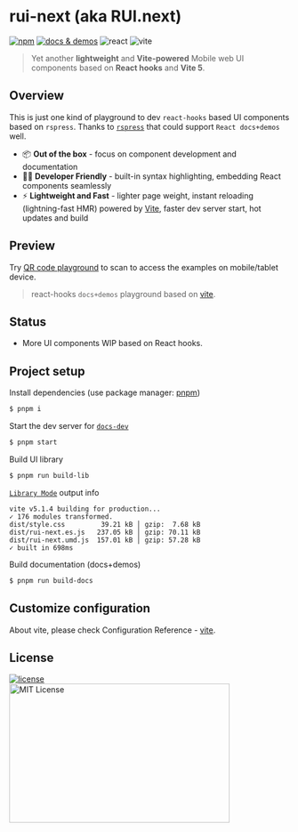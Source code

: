# rui-next (aka RUI.next)

[![npm](https://img.shields.io/npm/v/rui-next)](https://www.npmjs.com/package/rui-next) <a href="https://nikoni.top/rui-next/" target="_blank"><img src="https://img.shields.io/static/v1?label=&message=docs%20%26%20demos&color=3366cc" alt="docs & demos" /></a> <img alt="react" src="https://badges.aleen42.com/src/react.svg" /> <img alt="vite" src="https://badges.aleen42.com/src/vitejs.svg" />

> Yet another **lightweight** and **Vite-powered** Mobile web UI components based on **React hooks** and **Vite 5**.

## Overview

This is just one kind of playground to dev `react-hooks` based UI components based on `rspress`. Thanks to [`rspress`](https://github.com/web-infra-dev/rspress) that could support `React docs+demos` well.

- 📦 **Out of the box** - focus on component development and documentation
- 🧑‍💻 **Developer Friendly** - built-in syntax highlighting, embedding React components seamlessly
- ⚡️ **Lightweight and Fast** - lighter page weight, instant reloading (lightning-fast HMR) powered by [Vite](https://vitejs.dev), faster dev server start, hot updates and build

## Preview

Try [QR code playground](https://nikoni.top/rui-next/components/qr-code/index-en.html) to scan to access the examples on mobile/tablet device.

> react-hooks `docs+demos` playground based on [vite](https://vitejs.dev/config/).

## Status

- More UI components WIP based on React hooks.

## Project setup

Install dependencies (use package manager: [pnpm](https://pnpm.io/))

```bash
$ pnpm i
```

Start the dev server for [`docs-dev`](http://127.0.0.1:5173/rui-next/)

```bash
$ pnpm start
```

Build UI library

```bash
$ pnpm run build-lib
```

[`Library Mode`](https://vitejs.dev/guide/build.html#library-mode) output info

```
vite v5.1.4 building for production...
✓ 176 modules transformed.
dist/style.css         39.21 kB │ gzip:  7.68 kB
dist/rui-next.es.js   237.05 kB │ gzip: 70.11 kB
dist/rui-next.umd.js  157.01 kB │ gzip: 57.28 kB
✓ built in 698ms
```

Build documentation (docs+demos)

```bash
$ pnpm run build-docs
```

## Customize configuration

About vite, please check Configuration Reference - [vite](https://vitejs.dev/config/).

## License

<a href="https://www.npmjs.com/package/rui-next" target="_blank">
    <img alt="license" src="https://img.shields.io/npm/l/rui-next.svg" />
</a>
<br />
<img src="https://nikoni.top/images/niko-mit-react.png" alt="MIT License" width="396" height="250"/>

